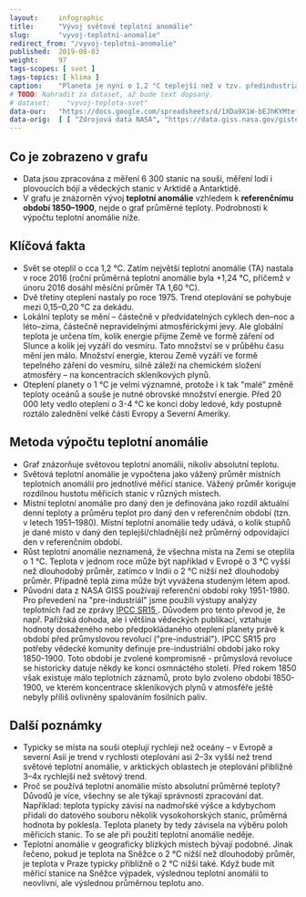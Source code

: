 ```yaml
---
layout:     infographic
title:      "Vývoj světové teplotní anomálie"
slug:       "vyvoj-teplotni-anomalie"
redirect_from: "/vyvoj-teplotni-anomalie"
published:  2019-08-03
weight:     97
tags-scopes: [ svet ]
tags-topics: [ klima ]
caption:    "Planeta je nyní o 1,2 °C teplejší než v tzv. předindustriálním období, tedy v letech 1850–1900. To je však průměrná hodnota teplotní anomálie pro celou planetu – většina míst na severní polokouli je dnes oproti referenčnímu období teplejší o 2–3 °C."
# TODO: Nahradit za dataset, až bude text dopsaný.
# dataset:    "vyvoj-teplota-svet"
data-our:   "https://docs.google.com/spreadsheets/d/1XDa9X1W-bEJhKYMtefvwPuz5N0l2HPyio5dR5KI9qsY/edit?usp=sharing"
data-orig:  [ [ "Zdrojová data NASA", "https://data.giss.nasa.gov/gistemp/" ] ]
---
```


## Co je zobrazeno v grafu

* Data jsou zpracována z měření 6 300  stanic na souši, měření lodí i plovoucích bójí a vědeckých stanic v Arktidě a Antarktidě.
* V grafu je znázorněn vývoj __teplotní anomálie__ vzhledem k __referenčnímu období 1850–1900__, nejde o graf průměrné teploty. Podrobnosti k výpočtu teplotní anomálie níže.

## Klíčová fakta

* Svět se oteplil o cca 1,2 °C. Zatím největší teplotní anomálie (TA) nastala v roce 2016 (roční průměrná teplotní anomálie byla +1,24 °C, přičemž v únoru 2016 dosáhl měsíční průměr TA 1,60 °C).
* Dvě třetiny oteplení nastaly po roce 1975. Trend oteplování se pohybuje mezi 0,15–0,20 °C za dekádu.
* Lokální teploty se mění – částečně v předvídatelných cyklech den–noc a léto–zima, částečně nepravidelnými atmosférickými jevy. Ale globální teplota je určena tím, kolik energie přijme Země ve formě záření od Slunce a kolik jej vyzáří do vesmíru. Tato množství se v průběhu času mění jen málo. Množství energie, kterou Země vyzáří ve formě tepelného záření do vesmíru, silně záleží na chemickém složení atmosféry – na koncentracích skleníkových plynů.
* Oteplení planety o 1 °C je velmi významné, protože i k tak "malé” změně teploty oceánů a souše je nutné obrovské množství energie. Před 20 000 lety vedlo oteplení o 3-4 °C ke konci doby ledové, kdy postupně roztálo zalednění velké části Evropy a Severní Ameriky.

## Metoda výpočtu teplotní anomálie

* Graf znázorňuje světovou teplotní anomálii, nikoliv absolutní teplotu.
* Světová teplotní anomálie je vypočtena jako vážený průměr místních teplotních anomálií pro jednotlivé měřicí stanice. Vážený průměr koriguje rozdílnou hustotu měřicích stanic v různých místech.
* Místní teplotní anomálie pro daný den je definována jako rozdíl aktuální denní teploty a průměru teplot pro daný den v referenčním období (tzn. v letech 1951–1980). Místní teplotní anomálie tedy udává, o kolik stupňů je dané místo v daný den teplejší/chladnější než průměrný odpovídající den v referenčním období.
* Růst teplotní anomálie neznamená, že všechna místa na Zemi se oteplila o 1 °C. Teplota v jednom roce může být například v Evropě o 3 °C vyšší než dlouhodobý průměr, zatímco v Indii o 2 °C nižší než dlouhodobý průměr. Případně teplá zima může být vyvážena studeným létem apod.
* Původní data z NASA GISS používají referenční období roky 1951-1980. Pro převedení na "pre-industriál" jsme použili výstupy analýzy teplotních řad ze zprávy [IPCC SR15 ](https://www.ipcc.ch/sr15/). Důvodem pro tento převod je, že např. Pařížská dohoda, ale i většina vědeckých publikací, vztahuje hodnoty dosaženého nebo předpokládaného oteplení planety právě k období před průmyslovou revolucí ("pre-industriál"). IPCC SR15 pro potřeby vědecké komunity definuje pre-industriální období jako roky 1850-1900. Toto období je zvolené kompromisně - průmyslová revoluce se historicky datuje někdy ke konci osmnáctého století. Před rokem 1850 však existuje málo teplotních záznamů, proto bylo zvoleno období 1850-1900, ve kterém koncentrace skleníkových plynů v atmosféře ještě nebyly příliš ovlivněny spalováním fosilních paliv.

## Další poznámky

* Typicky se místa na souši oteplují rychleji než oceány – v Evropě a severní Asii je trend v rychlosti oteplování asi 2–3x vyšší než trend světové teplotní anomálie, v arktických oblastech je oteplování přibližně 3–4x rychlejší než světový trend.
* Proč se používá teplotní anomálie místo absolutní průměrné teploty? Důvodů je více, všechny se ale týkají správnosti zpracování dat. Například: teplota typicky závisí na nadmořské výšce a kdybychom přidali do datového souboru několik vysokohorských stanic, průměrná hodnota by poklesla. Teplota planety by tedy závisela na výběru poloh měřicích stanic. To se ale při použití teplotní anomálie neděje.
* Teplotní anomálie v geograficky blízkých místech bývají podobné. Jinak řečeno, pokud je teplota na Sněžce o 2 °C nižší než dlouhodobý průměr, je teplota v Praze typicky přibližně o 2 °C nižší také. Když bude mít měřicí stanice na Sněžce výpadek, výslednou teplotní anomálii to neovlivní, ale výslednou průměrnou teplotu ano.
